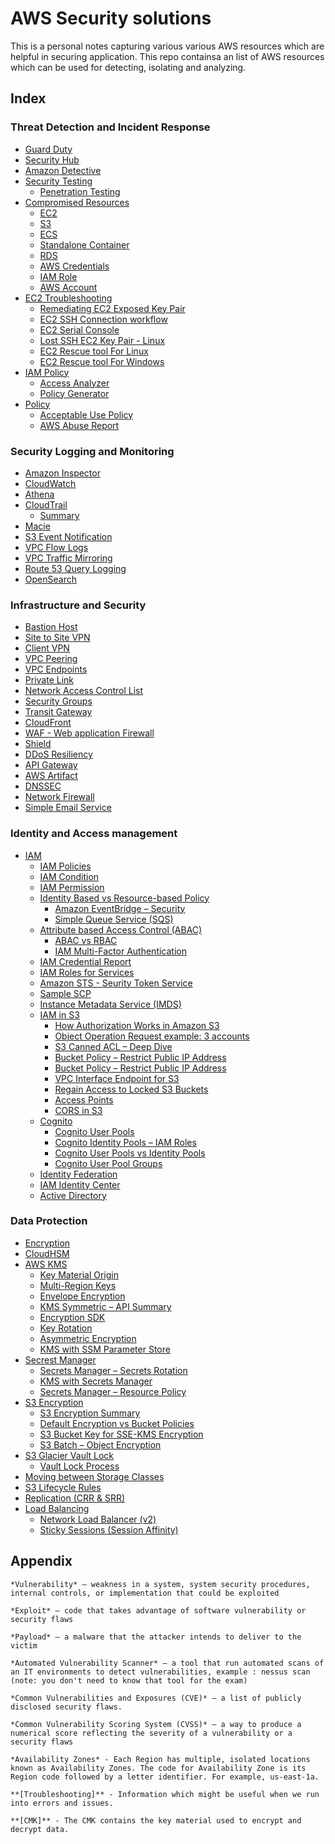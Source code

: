 # AWS Security solutions

This is a personal notes capturing various various AWS resources which are helpful in securing application. This repo containsa an list of AWS resources which can be used for detecting, isolating and analyzing.

## Index

### Threat Detection and Incident Response

- [Guard Duty](./guard_duty/README.md)
- [Security Hub](./security-hub/README.md)
- [Amazon Detective](./detective/README.md)
- [Security Testing](./security-testing/README.md)
  - [Penetration Testing](./security-testing/README.md#penetration-testing)
- [Compromised Resources](./compromised-resources/README.md)
  - [EC2](./compromised-resources/README.md#compromised-ec2-instance)
  - [S3](./compromised-resources/README.md#compromised-s3-bucket)
  - [ECS](./compromised-resources/README.md#compromised-ecs-cluster)
  - [Standalone Container](./compromised-resources/README.md#compromised-standalone-container)
  - [RDS](./compromised-resources/README.md#compromised-rds-instance)
  - [AWS Credentials](./compromised-resources/README.md#compromised-aws-credentials)
  - [IAM Role](./compromised-resources/README.md#compromised-iam-role)
  - [AWS Account](./compromised-resources/README.md#compromised-aws-account)
- [EC2 Troubleshooting](./EC2/README.md)
  - [Remediating EC2 Exposed Key Pair](./EC2/README.md#remediating-ec2-exposed-key-pair)
  - [EC2 SSH Connection workflow](./EC2/README.md#ec2-ssh-connection-workflow)
  - [EC2 Serial Console](./EC2/README.md#ec2-serial-console)
  - [Lost SSH EC2 Key Pair - Linux](./EC2/README.md#lost-ssh-ec2-key-pair-linux)
  - [EC2 Rescue tool For Linux](./EC2/README.md#for-linux)
  - [EC2 Rescue tool For Windows](./EC2/README.md#for-windows)
- [IAM Policy](./IAM/README.md)
  - [Access Analyzer](./IAM/README.md#iam-access-analyzer)
  - [Policy Generator](./IAM/README.md#iam-access-analyzer-policy-generation)
- [Policy](./policy/README.md)
  - [Acceptable Use Policy](./policy/README.md#acceptable-use-policy)
  - [AWS Abuse Report](./policy/README.md#aws-abuse-report)

### Security Logging and Monitoring

- [Amazon Inspector](./inspectod/README.md)
- [CloudWatch](./cloudwatch/README.md)
- [Athena](./athena/README.md)
- [CloudTrail](./cloudtrail/README.md)
  - [Summary](./cloudtrail/README.md#summary-monitor-account-activity)
- [Macie](./macie/README.md)
- [S3 Event Notification](./s3/event-notifications/README.md)
- [VPC Flow Logs](./vpc/flow-logs/README.md)
- [VPC Traffic Mirroring](./vpc/traffic-mirroring/README.md)
- [Route 53 Query Logging](./route53/README.md)
- [OpenSearch](./opensearch/README.md)

### Infrastructure and Security

- [Bastion Host](./infrastructure-and-security/README.md#bastion-host)
- [Site to Site VPN](./infrastructure-and-security/README.md#site-to-site-vpn)
- [Client VPN](./infrastructure-and-security/README.md#client-vpn)
- [VPC Peering](./infrastructure-and-security/README.md#vpc-peering)
- [VPC Endpoints](./vpc/endpoints/README.md)
- [Private Link](./vpc/private-link/README.md)
- [Network Access Control List](./security_groups_NACLs/README.md#network-access-control-list)
- [Security Groups](./security_groups_NACLs/README.md#security-group-vs.-nacls)
- [Transit Gateway](./transit-gateway/README.md)
- [CloudFront](./cloudfront/README.md)
- [WAF - Web application Firewall](./firewall-and-shield/README.md#aws-waf–web-application-firewall)
- [Shield](./firewall-and-shield/README.md#aws-shield)
- [DDoS Resiliency](./firewall-and-shield/README.md#aws-best-practices-for-ddos-resiliency)
- [API Gateway](./api-gateway/README.md#api-gateway)
- [AWS Artifact](./api-gateway/README.md#aws-artifacts-(not-really-a-service))
- [DNSSEC](./route53/README.md#dns-security-extensions-(dnssec))
- [Network Firewall](./firewall-and-shield/README.md#aws-network-firewall)
- [Simple Email Service](./simple-email-service/README.md)

### Identity and Access management

- [IAM](./iam/README.md)
  - [IAM Policies](./iam/README.md#)
  - [IAM Condition](./iam/README.md#)
  - [IAM Permission](./iam/README.md#)
  - [Identity Based vs Resource-based Policy](./iam/README.md#)
    - [Amazon EventBridge – Security](./event-bridge/README.md#amazon-eventbridge–security)
    - [Simple Queue Service (SQS)](./sqs/README.md#sqs-queue-access-policy)
  - [Attribute based Access Control (ABAC)](./iam/access_control/README.md#abac–attribute-based-access-control)
    - [ABAC vs RBAC](./iam/access_control/README.md#abac-vs.-rbac)
    - [IAM Multi-Factor Authentication](./iam/access_control/README.md#multi-factor-authentication-mfa)
  - [IAM Credential Report](./iam/access_control/README.md#iam-credentials-report)
  - [IAM Roles for Services](./iam/access_control/README.md#iam-roles-for-services)
  - [Amazon STS - Seurity Token Service](./iam/sts/README.md#amazon-sts-seurity-token-service)
  - [Sample SCP](./iam/sts/README.md#sample-scp)
  - [Instance Metadata Service (IMDS)](./iam/instance_metadata_service_imds/README.md#aws-ec2-instance-metadata-service-(imds))
  - [IAM in S3](./iam/s3/README.md#iam-in-s3)
    - [How Authorization Works in Amazon S3](./iam/s3/README.md#how-authorization-works-in-amazon-s3)
    - [Object Operation Request example: 3 accounts](./iam/s3/README.md#object-operation-request-example:-3-accounts)
    - [S3 Canned ACL – Deep Dive](./iam/s3/README.md#s3-canned-acl–deep-dive)
    - [Bucket Policy – Restrict Public IP Address](./iam/s3/README.md#s3-bucket-policy–restrict-public-ip-address)
    - [Bucket Policy – Restrict Public IP Address](./iam/s3/README.md#s3-bucket-policy–restrict-public-ip-address)
    - [VPC Interface Endpoint for S3](./iam/s3/README.md#vpc-interface-endpoint-for-s3)
    - [Regain Access to Locked S3 Buckets](./iam/s3/README.md#regain-access-to-locked-s3-buckets)
    - [Access Points](./iam/s3/README.md#s3–access-points)
    - [CORS in S3](./iam/s3/README.md#what-is-cors)
  - [Cognito](./iam/cognito/README.md)
    - [Cognito User Pools](./iam/cognito/README.md#cognito-user-pools-(cup)–user-features)
    - [Cognito Identity Pools – IAM Roles](./iam/cognito/README.md#cognito-identity-pools–iam-roles)
    - [Cognito User Pools vs Identity Pools](./iam/cognito/README.md#cognito-user-pools-vs-identity-pools)
    - [Cognito User Pool Groups](./iam/cognito/README.md#cognito-user-pool-groups)
  - [Identity Federation](./iam/identity/README.md#identity-federation-in-aws)
  - [IAM Identity Center](./iam/identity/README.md#aws-iam-identity-center)
  - [Active Directory](./iam/active_directory/README.md#active-directory)

### Data Protection

- [Encryption](./data_protection/README.md#why-encryption?)
- [CloudHSM](./cloudhsm/README.md#cloudhsm)
- [AWS KMS](./kms/README.md#aws-kms-(key-management-service))
  - [Key Material Origin](./kms/README.md#kms-key-material-origin)
  - [Multi-Region Keys](./kms/README.md#kms-multi-region-keys)
  - [Envelope Encryption](./kms/README.md#envelope-encryption)
  - [KMS Symmetric – API Summary](./kms/README.md#kms-symmetric–api-summary)
  - [Encryption SDK](./kms/README.md#encryption-sdk)
  - [Key Rotation](./kms/README.md#key-rotation)
  - [Asymmetric Encryption](./kms/README.md#asymmetric-encryption)
  - [KMS with SSM Parameter Store](./kms/README.md#kms-with-ssm-parameter-store)
- [Secrest Manager](./secrets_manager/README.md)
  - [Secrets Manager – Secrets Rotation](./secrets_manager/README.md#secrets-manager–secrets-rotation)
  - [KMS with Secrets Manager](./secrets_manager/README.md#kms-with-secrets-manager)
  - [Secrets Manager – Resource Policy](./secrets_manager/README.md#secrets-manager–resource-policy)
- [S3 Encryption](./s3/encryption/README.md#object-encryption)
  - [S3 Encryption Summary](./s3/encryption/README.md#s3-encryption-for-objects-summary)
  - [Default Encryption vs Bucket Policies](./s3/encryption/README.md#amazon-s3–default-encryption-vs.-bucket-policies)
  - [S3 Bucket Key for SSE-KMS Encryption](./s3/encryption/README.md#s3-bucket-key-for-sse-kms-encryption)
  - [S3 Batch – Object Encryption](./s3/encryption/README.md#s3-batch–object-encryption)
- [S3 Glacier Vault Lock](./s3/README.md#s3-glacier-vault-lock)
  - [Vault Lock Process](./s3/README.md#vault-lock-process)
- [Moving between Storage Classes](./s3/README.md#moving-between-storage-classes)
- [S3 Lifecycle Rules](./s3/README.md#lifecycle-rules)
- [Replication (CRR & SRR)](./s3/README.md#replication-(crr-&-srr))
- [Load Balancing](./load_balancing/README.md#load-balancing)
  - [Network Load Balancer (v2)](./load_balancing/README.md#network-load-balancer-(v2))
  - [Sticky Sessions (Session Affinity)](./load_balancing/README.md#sticky-sessions-(session-affinity))

## Appendix

    *Vulnerability* – weakness in a system, system security procedures, internal controls, or implementation that could be exploited

    *Exploit* – code that takes advantage of software vulnerability or security flaws

    *Payload* – a malware that the attacker intends to deliver to the victim

    *Automated Vulnerability Scanner* – a tool that run automated scans of an IT environments to detect vulnerabilities, example : nessus scan (note: you don't need to know that tool for the exam)

    *Common Vulnerabilities and Exposures (CVE)* – a list of publicly disclosed security flaws.

    *Common Vulnerability Scoring System (CVSS)* – a way to produce a numerical score reflecting the severity of a vulnerability or a security flaws

    *Availability Zones* - Each Region has multiple, isolated locations known as Availability Zones. The code for Availability Zone is its Region code followed by a letter identifier. For example, us-east-1a.

    **[Troubleshooting]** - Information which might be useful when we run into errors and issues.

    **[CMK]** - The CMK contains the key material used to encrypt and decrypt data.
